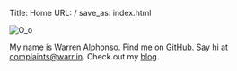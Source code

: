 Title: Home
URL: /
save_as: index.html

![O_o]({static}/images/O_o.gif)

My name is Warren Alphonso. Find me on [GitHub](https://github.com/warrenalphonso/).
Say hi at [complaints@warr.in](mailto:complaints@warr.in). Check out my [blog](/blog/).
